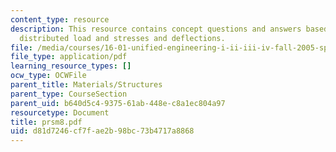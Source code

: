 ```yaml
---
content_type: resource
description: This resource contains concept questions and answers based on symmetric
  distributed load and stresses and deflections.
file: /media/courses/16-01-unified-engineering-i-ii-iii-iv-fall-2005-spring-2006/d81d7246cf7fae2b98bc73b4717a8868_prsm8.pdf
file_type: application/pdf
learning_resource_types: []
ocw_type: OCWFile
parent_title: Materials/Structures
parent_type: CourseSection
parent_uid: b640d5c4-9375-61ab-448e-c8a1ec804a97
resourcetype: Document
title: prsm8.pdf
uid: d81d7246-cf7f-ae2b-98bc-73b4717a8868
---
```

